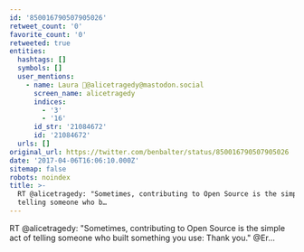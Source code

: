 ```yaml
---
id: '850016790507905026'
retweet_count: '0'
favorite_count: '0'
retweeted: true
entities:
  hashtags: []
  symbols: []
  user_mentions:
    - name: Laura 🐘@alicetragedy@mastodon.social
      screen_name: alicetragedy
      indices:
        - '3'
        - '16'
      id_str: '21084672'
      id: '21084672'
  urls: []
original_url: https://twitter.com/benbalter/status/850016790507905026
date: '2017-04-06T16:06:10.000Z'
sitemap: false
robots: noindex
title: >-
  RT @alicetragedy: "Sometimes, contributing to Open Source is the simple act of
  telling someone who b…
---
```


RT @alicetragedy: "Sometimes, contributing to Open Source is the simple act of telling someone who built something you use: Thank you." @Er…